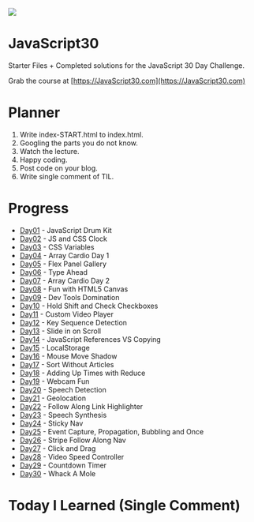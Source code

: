 ﻿![](https://javascript30.com/images/JS3-social-share.png)

# JavaScript30

Starter Files + Completed solutions for the JavaScript 30 Day Challenge.

Grab the course at [https://JavaScript30.com](https://JavaScript30.com)

# Planner 

1. Write index-START.html to index.html.
2. Googling the parts you do not know.
3. Watch the lecture.
4. Happy coding.
5. Post code on your blog.
6. Write single comment of TIL.

# Progress

- <a href="">Day01</a> - JavaScript Drum Kit 
- <a href="">Day02</a> - JS and CSS Clock 
- <a href="">Day03</a> - CSS Variables 
- <a href="">Day04</a> - Array Cardio Day 1 
- <a href="">Day05</a> - Flex Panel Gallery 
- <a href="">Day06</a> - Type Ahead 
- <a href="">Day07</a> - Array Cardio Day 2 
- <a href="">Day08</a> - Fun with HTML5 Canvas 
- <a href="">Day09</a> - Dev Tools Domination 
- <a href="">Day10</a> - Hold Shift and Check Checkboxes 
- <a href="">Day11</a> - Custom Video Player
- <a href="">Day12</a> - Key Sequence Detection 
- <a href="">Day13</a> - Slide in on Scroll 
- <a href="">Day14</a> - JavaScript References VS Copying 
- <a href="">Day15</a> - LocalStorage 
- <a href="">Day16</a> - Mouse Move Shadow 
- <a href="">Day17</a> - Sort Without Articles 
- <a href="">Day18</a> - Adding Up Times with Reduce 
- <a href="">Day19</a> - Webcam Fun 
- <a href="">Day20</a> - Speech Detection 
- <a href="">Day21</a> - Geolocation
- <a href="">Day22</a> - Follow Along Link Highlighter 
- <a href="">Day23</a> - Speech Synthesis 
- <a href="">Day24</a> - Sticky Nav 
- <a href="">Day25</a> - Event Capture, Propagation, Bubbling and Once 
- <a href="">Day26</a> - Stripe Follow Along Nav 
- <a href="">Day27</a> - Click and Drag 
- <a href="">Day28</a> - Video Speed Controller 
- <a href="">Day29</a> - Countdown Timer 
- <a href="">Day30</a> - Whack A Mole 

# Today I Learned (Single Comment)

 
